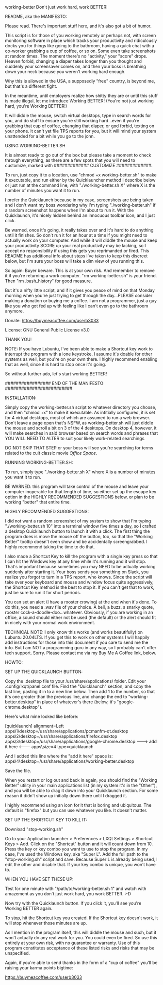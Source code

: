 working-better
Don't just work hard, work BETTER!

README, aka the MANIFESTO:

Please read.  There's important stuff here, and it's also got a bit of humor.

This script is for those of you working remotely or perhaps not, with screen monitoring software in place which tracks your
productivity and ridiculously docks you for things like going to the bathroom, having a quick chat with a co-worker
grabbing a cup of coffee, or so on.  Some even take screenshots at random times.  The moment there's no "activity," your "score"
drops. Heaven forbid, changing a diaper takes longer than you thought and suddenly your screensaver comes on,  and then your boss
is breathing down your neck because you weren't working hard enough.

Why this is allowed in the USA, a supposedly "free" country, is beyond me, but that's a different fight.

In the meantime, until employers realize how shitty they are or until this stuff is made illegal, let me introduce Working BETTER!  (You're not
just working hard, you're Working BETTER!)

It will diddle the mouse, switch virtual desktops, type in search words for you, and do stuff to ensure you're still working hard...even
if you're grabbing that cup of coffee, changing that diaper, or god forbid, texting on your phone. It can't yet file TPS reports for you,
but it will mind your system unattended for a bit while you go to the john.

USING WORKING-BETTER.SH

It is almost ready to go out of the box but please take a moment to check through everything, as there are a few
spots that you will need to customize, marked with ############# CUSTOMIZE #############.

To run, just copy it to a location, use "chmod +x working-better.sh" to make it executable, and run either by the Quicklauncher method
I describe below or just run at the command line, with "./working-better.sh X" where X is the number of minutes you want it to run.

I prefer the Quicklaunch because in my case, screenshots are being taken and I don't want my boss wondering why I'm typing "./working-better.sh" if
a random screenshot happens when I'm about to run it.  With the Quicklaunch, it's nicely hidden behind an innocuous toolbar icon, and I just click.

Be warned, once it's going, it really takes over and it's hard to do anything until it finishes.  So don't run it
for an hour at a time if you might need to actually work on your computer.  And while it will diddle the mouse and keep your productivity SCORE up
your real productivity may be lacking, so I accept no responsibility if using this gets you reprimanded or fired. This README has additional info
about steps I've taken to keep this discreet below, but I'm sure your boss will take a dim view of you running this.

So again: Buyer beware. This is at your
own risk. And remember to remove it if you're returning a work computer.  "rm working-better.sh" is your friend.  Then "rm .bash_history" for good measure.

But it's a nifty little script, and if it gives you peace of mind on that Monday morning when you're just trying to get through the day...PLEASE
consider making a donation or buying me a coffee.  I am not a programmer, just a guy like you who got fed up with feeling
like I can't even go to the bathroom anymore.

Donate:  https://buymeacoffee.com/userb3033

License:  GNU General Public License v3.0

THANK YOU!

NOTE:  If you have Lubuntu, I've been able to make a Shortcut key work to interrupt the program with a lone keystroke. I assume it's doable for other
systems as well, but you're on your own there.  I highly recommend enabling that as well, since it is hard to stop once it's going.

So without further ado, let's start working BETTER!

################# END OF THE MANIFESTO #########################



INSTALLATION:

Simply copy the working-better.sh script to whatever directory you choose, and then "chmod +x" to make it executable.  As intitially configured, it is set for 4 virtual desktops, most of which are assumed to run a web browser.  Don't leave a page open that's NSFW, as working-better.sh will just diddle the mouse and scroll a bit on 3 of the 4 desktops.  On desktop 4, however, it will make searches in said browser based on search words and phrases that YOU WILL NEED TO ALTER to suit your likely work-related searchings.  

DO NOT SKIP THAT STEP or your boss will see you're searching for terms related to the cult classic movie _Office Space_.




RUNNING WORKING-BETTER.SH:

To run, simply type "./working-better.sh X" where X is a number of minutes you want it to run.

BE WARNED: this program will take control of the mouse and leave your computer inoperable for that length of time, so either set up the escape key option in the HIGHLY RECOMMENDED SUGGESTIONS below, or plan to be working "better" that entire time.





HIGHLY RECOMMENDED SUGGESTIONS:

I did not want a random screenshot of my system to show that I'm typing "./working-better.sh 10" into a terminal window five times a day, so I crafted a desktop Quicklaunch button to launch it with a click.  The first thing the program does is move the mouse off the button, too, so that the "Working Better" tooltip doesn't even show and be accidentally screengrabbed.  I highly recommend taking the time to do that.

I also made a Shortcut Key to kill the program with a single key press so that I can hit the Windows key at any time while it's running and it will stop.  That's important because sometimes you may NEED to be actually working suddenly after starting it.  Your boss sends you something on Slack, you realize you forgot to turn in a TPS report, who knows.  Since the script will take over your keyboard and mouse and window focus quite aggressively, the Shortcut Key method is the best to stop it.  If you can't get that to work, just be sure to run it for short periods.

You can set an alert (I have a rooster crowing) at the end when it's done.  To do this, you need a .wav file of your choice.  A bell, a buzz, a snarky quote, rooster cock-a-doodle-doo...whatever.  Obviously, if you are working in an office, a sound should either not be used (the default) or the alert should fit in nicely with your normal work environment.

TECHNICAL NOTE:  I only know this works (and works beautifully) on Lubuntu 20.04LTS.  If you get this to work on other systems I will happily add instructions for those into this document if you care to send me the info.  But I am NOT a programming guru in any way, so I probably can't offer tech support.  Sorry.  Please contact me via my Buy Me A Coffee link, below.

HOWTO:

SET UP THE QUICKLAUNCH BUTTON:

Copy the .desktop file to your /usr/share/applications/ folder.
Edit your .config/lxqt/panel.conf file.  Find the "Quicklaunch" section, and copy the last line, pasting it in to a new line below.  Then add 1 to the number, so that it's one greater than the previous line, and change the end to "working-better.desktop" in place of whatever's there (below, it's "google-chrome.desktop").  

Here's what mine looked like before:

[quicklaunch]
alignment=Left
apps\1\desktop=/usr/share/applications/pcmanfm-qt.desktop
apps\2\desktop=/usr/share/applications/firefox.desktop
apps\3\desktop=/usr/share/applications/google-chrome.desktop
---> add it here <---
apps\size=4
type=quicklaunch

And I added this line where the "add it here" space is:
apps\4\desktop=/usr/share/applications/working-better.desktop

Save the file.

When you restart or log out and back in again, you should find the "Working Better" utility in your main applications list (in my system it's in the "Other"), and you will be able to drag it down into your Quicklaunch section.  For some reason it didn't show up initially down there until I dragged it.

I highly recommend using an icon for it that is boring and ubiquitous. The default is "firefox" but you can use whatever you like.  It doesn't matter.

SET UP THE SHORTCUT KEY TO KILL IT:

Download "stop-working.sh"

Go to your Application launcher > Preferences > LXQt Settings > Shortcut Keys > Add.  Click on the "Shortcut" button and it will count down from 10.  Press the key or key combo you want to use to stop the program.  In my case, I've used the Windows key, aka "Super L".  Add the full path to the "stop-working.sh" script and save.  Because Super L is already being used, I edit the other and disable that.  If your key combo is unique, you won't have to.

WHEN YOU HAVE SET THESE UP:

Test for one minute with "/path/to/working-better.sh 1" and watch with amazement as you don't just work hard, you work BETTER. :-D

Now try with the Quicklaunch button.  If you click it, you'll see you're Working BETTER again.

To stop, hit the Shortcut key you created.  If the Shortcut key doesn't work, it will stop whenever those minutes are up.  

As I mention in the program itself, this will diddle the mouse and such, but it won't actually do any real work for you.  You could even be fired.  So use this entirely at your own risk, with no guarantee or warranty.  Use of this program constitutes acceptance of these listed risks and risks that may be unspecified.

Again, if you're able to send thanks in the form of a "cup of coffee" you'll be raising your karma points bigtime:

https://buymeacoffee.com/userb3033

